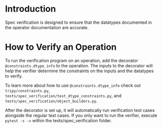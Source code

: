 # Introduction

Spec verification is designed to ensure that the datatypes documented in the operator documentation are accurate.

# How to Verify an Operation

To run the verification program on an operation, add the decorator `@constraints.dtype_info` to the operation. The inputs to the decorator will help the verifier determine the constraints on the inputs and the datatypes to verify.

To learn more about how to use `@constraints.dtype_info` check out `tripy/constraints.py`, `tests/spec_verification/test_dtype_constraints.py`, and `tests/spec_verification/object_builders.py`.

After the decorator is set up, it will automatically run verification test cases alongside the regular test cases. If you only want to run the verifier, execute `pytest -s -v` within the tests/spec_verification folder.
